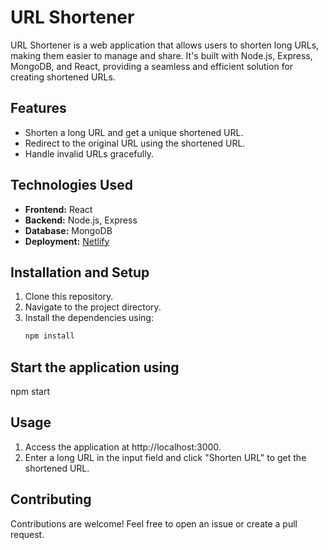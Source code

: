# URL Shortener

URL Shortener is a web application that allows users to shorten long URLs, making them easier to manage and share. It's built with Node.js, Express, MongoDB, and React, providing a seamless and efficient solution for creating shortened URLs.

## Features

- Shorten a long URL and get a unique shortened URL.
- Redirect to the original URL using the shortened URL.
- Handle invalid URLs gracefully.

## Technologies Used

- **Frontend:** React
- **Backend:** Node.js, Express
- **Database:** MongoDB
- **Deployment:** [Netlify](https://www.netlify.com/)

## Installation and Setup

1. Clone this repository.
2. Navigate to the project directory.
3. Install the dependencies using:
   ```bash
   npm install
   
## Start the application using
npm start

## Usage

1. Access the application at http://localhost:3000.
2. Enter a long URL in the input field and click "Shorten URL" to get the shortened URL.

## Contributing
Contributions are welcome! Feel free to open an issue or create a pull request.
